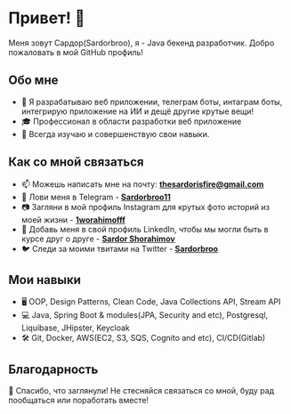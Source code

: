 # Привет! 👋

Меня зовут Сардор(Sardorbroo), я - Java бекенд разработчик. Добро пожаловать в мой GitHub профиль!

## Обо мне

- 🚀 Я разрабатываю веб приложении, телеграм боты, интаграм боты, интегрирую приложение на ИИ и дещё другие крутые вещи!
- 🎓 Профессионал в области разработки веб приложение
- 🌱 Всегда изучаю и совершенствую свои навыки.

## Как со мной связаться

- 📫 Можешь написать мне на почту: **thesardorisfire@gmail.com**
- 💬 Лови меня в Telegram - **[Sardorbroo11](https://t.me/Sardorbro11)**
- 📷 Загляни в мой профиль Instagram для крутых фото историй из моей жизни - **[1worahimofff](https://www.instagram.com/1worahimofff/)**
- 👔 Добавь меня в свой профиль LinkedIn, чтобы мы могли быть в курсе друг о друге - **[Sardor Shorahimov](https://www.linkedin.com/in/sardor-shorahimov-124783242/)**
- 🐦 Следи за моими твитами на Twitter - **[Sardorbroo](https://twitter.com/Sardorbroo)**

## Мои навыки

- 🖥️ OOP, Design Patterns, Clean Code, Java Collections API, Stream API
- 💻 Java, Spring Boot & modules(JPA, Security and etc), Postgresql, Liquibase, JHipster, Keycloak
- 🛠️ Git, Docker, AWS(EC2, S3, SQS, Cognito and etc), CI/CD(Gitlab)

## Благодарность

🙏 Спасибо, что заглянули! Не стесняйся связаться со мной, буду рад пообщаться или поработать вместе!
